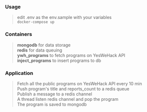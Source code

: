 ### Usage
> edit .env as the env.sample with your variables  
> `docker-compose up`

### Containers
> **mongodb** for data storage  
> **redis** for data queuing  
> **ywh_programs** to fetch programs on YesWeHack API  
> **inject_programs** to insert programs to db  

### Application
> Fetch all the public programs on YesWeHack API every 10 min  
> Push program's title and reports_count to a redis queue  
> Publish a message to a redis channel  
> A thread listen redis channel and pop the program  
> The program is saved to mongodb  
